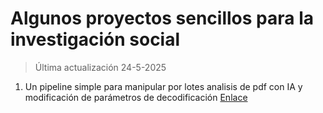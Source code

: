 # Algunos proyectos sencillos para la investigación social

> Última actualización 24-5-2025

1. Un pipeline simple para manipular por lotes analisis de pdf con IA y modificación de parámetros de decodificación [Enlace](https://github.com/joseluissanmartinmelio/text-analysis-assisted-by-llm)
